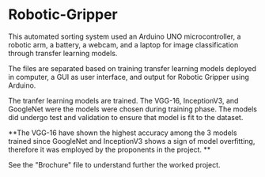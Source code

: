 # Robotic-Gripper
This automated sorting system used an Arduino UNO microcontroller, a robotic arm, a battery, a webcam, and a laptop for image classification through transfer learning models.  

The files are separated based on training transfer learning models deployed in computer, a GUI as user interface, and output for Robotic Gripper using Arduino.

The tranfer learning models are trained. The VGG-16, InceptionV3, and GoogleNet were the models were chosen during training phase. The models did undergo test and validation to ensure that model is fit to the dataset. 

**The VGG-16 have shown the highest accuracy among the 3 models trained since GoogleNet and InceptionV3 shows a sign of model overfitting, therefore it was employed by the proponents in the project.
**

See the "Brochure" file to understand further the worked project.
